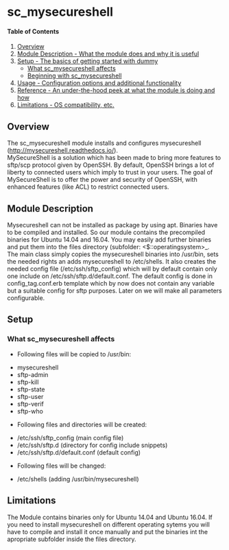 # sc_mysecureshell

#### Table of Contents

1. [Overview](#overview)
2. [Module Description - What the module does and why it is useful](#module-description)
3. [Setup - The basics of getting started with dummy](#setup)
    * [What sc_mysecureshell affects](#what-sc_mysecureshell-affects)
    * [Beginning with sc_mysecureshell](#beginning-with-sc_mysecureshell)
4. [Usage - Configuration options and additional functionality](#usage)
5. [Reference - An under-the-hood peek at what the module is doing and how](#reference)
5. [Limitations - OS compatibility, etc.](#limitations)

## Overview

The sc_mysecureshell module installs and configures mysecureshell (http://mysecureshell.readthedocs.io/).   
MySecureShell is a solution which has been made to bring more features to sftp/scp protocol 
given by OpenSSH. By default, OpenSSH brings a lot of liberty to connected users which imply 
to trust in your users. The goal of MySecureShell is to offer the power and security of OpenSSH, 
with enhanced features (like ACL) to restrict connected users.

## Module Description

Mysecureshell can not be installed as package by using apt. Binaries have to be compiled and installed. 
 So our module contains the precompiled binaries for Ubuntu 14.04 and 16.04. You may easily add further 
 binaries and put them into the files directory (subfolder: <$::operatingsystem>_<operatingsystemmajrelease>.  
 The main class simply copies the mysecureshell binaries into /usr/bin, sets the needed rights an adds 
 mysecureshell to /etc/shells. 
 It also creates the needed config file (/etc/ssh/sftp_config) which will by default contain only one 
 include on /etc/ssh/sftp.d/default.conf. The default config is done in config_tag.conf.erb template which 
 by now does not contain any variable but a suitable config for sftp purposes. Later on we will make 
 all parameters configurable.

## Setup

### What sc_mysecureshell affects

* Following files will be copied to /usr/bin:
- mysecureshell
- sftp-admin
- sftp-kill
- sftp-state
- sftp-user
- sftp-verif
- sftp-who
* Following files and directories will be created:
- /etc/ssh/sftp_config (main config file)
- /etc/ssh/sftp.d (directory for config include snippets)
- /etc/ssh/sftp.d/default.conf (default config)
* Following files will be changed:
- /etc/shells (adding /usr/bin/mysecureshell)

## Limitations

The Module contains binaries only for Ubuntu 14.04 and Ubuntu 16.04. If you need to 
install mysecureshell on different operating sytems you will have to compile and install 
it once manually and put the binaries int the apropriate subfolder inside the files directory.

